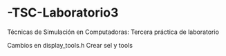 # -TSC-Laboratorio3
Técnicas de Simulación en Computadoras: Tercera práctica de laboratorio 

Cambios en display_tools.h
Crear sel y tools
